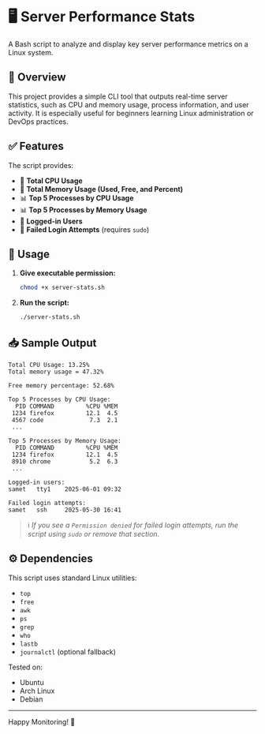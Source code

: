 
# 🖥️ Server Performance Stats

A Bash script to analyze and display key server performance metrics on a Linux system.

## 📌 Overview

This project provides a simple CLI tool that outputs real-time server statistics, such as CPU and memory usage, process information, and user activity. It is especially useful for beginners learning Linux administration or DevOps practices.

## ✅ Features

The script provides:

- 🧠 **Total CPU Usage**
- 🧠 **Total Memory Usage (Used, Free, and Percent)**
- 📊 **Top 5 Processes by CPU Usage**
- 📊 **Top 5 Processes by Memory Usage**
- 👤 **Logged-in Users**
- 🔐 **Failed Login Attempts** (requires `sudo`)

## 🚀 Usage

1. **Give executable permission:**
   ```bash
   chmod +x server-stats.sh
   ```

2. **Run the script:**
   ```bash
   ./server-stats.sh
   ```

## 📥 Sample Output

```
Total CPU Usage: 13.25%
Total memory usage = 47.32%

Free memory percentage: 52.68%

Top 5 Processes by CPU Usage:
  PID COMMAND         %CPU %MEM
 1234 firefox         12.1  4.5
 4567 code             7.3  2.1
 ...

Top 5 Processes by Memory Usage:
  PID COMMAND         %CPU %MEM
 1234 firefox         12.1  4.5
 8910 chrome           5.2  6.3
 ...

Logged-in users:
samet   tty1    2025-06-01 09:32

Failed login attempts:
samet   ssh     2025-05-30 16:41
```

> ℹ️ *If you see a `Permission denied` for failed login attempts, run the script using `sudo` or remove that section.*

## ⚙️ Dependencies

This script uses standard Linux utilities:
- `top`
- `free`
- `awk`
- `ps`
- `grep`
- `who`
- `lastb`
- `journalctl` (optional fallback)

Tested on:
- Ubuntu
- Arch Linux
- Debian
---

Happy Monitoring! 📡
